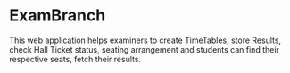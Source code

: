 # ExamBranch

This web application helps examiners to create TimeTables, store Results, check Hall Ticket status, seating arrangement and students can find their respective seats, fetch their results.
